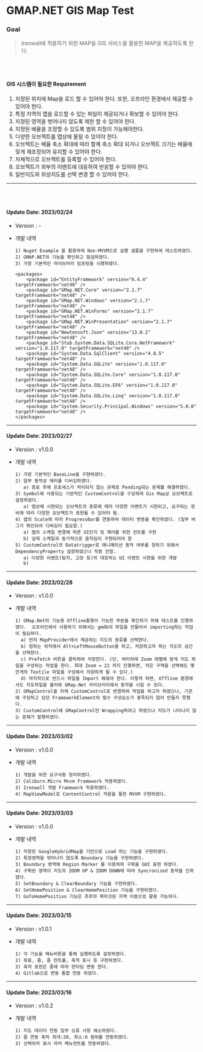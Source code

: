 # GMAP.NET GIS Map Test

### Goal
> Ironwall에 적용하기 위한 MAP을 GIS 서비스를 활용한 MAP을 제공하도록 한다.

<br>
<br>

#### GIS 시스템이 필요한 Requirement  

   1. 지정된 위치에 Map을 로드 할 수 있어야 한다. 또한, 오프라인 환경에서 제공할 수 있어야 한다.  
   2. 특정 지역의 맵을 로드할 수 있는 파일이 제공되거나 확보할 수 있어야 한다.
   3. 지정된 영역을 벗어나지 않도록 제한 할 수 있어야 한다.  
   4. 지정된 배율을 조정할 수 있도록 범위 지정이 가능해야한다.  
   5. 다양한 오브젝트를 맵상에 올릴 수 있어야 한다.  
   6. 오브젝트는 배율 축소 확대에 따라 함께 축소 확대 되거나 오브젝트 크기는 배율에 맞게 재조정되어 유지할 수 있어야 한다.  
   7. 자체적으로 오브젝트를 등록할 수 있어야 한다.  
   8. 오브젝트가 외부의 이벤트에 대응하여 반응할 수  있어야 한다.  
   9. 일반지도와 위성지도를 선택 변경 할 수 있어야 한다.  
<hr>

<br>
<br>

#### Update Date: 2023/02/24  

* Version : -  

* 개발 내역  
    
      1) Nuget Example 을 활용하여 Non-MVVM으로 실행 샘플을 구현하여 테스트하였다.  
      2) GMAP.NET의 기능을 확인하고 점검하였다.  
      3) 가장 기본적인 라이브러리 임포팅을 시행하였다.  
      
    ```
    <packages>
        <package id="EntityFramework" version="6.4.4" targetFramework="net48" />
        <package id="GMap.NET.Core" version="2.1.7" targetFramework="net48" />
        <package id="GMap.NET.Windows" version="2.1.7" targetFramework="net48" />
        <package id="GMap.NET.WinForms" version="2.1.7" targetFramework="net48" />
        <package id="GMap.NET.WinPresentation" version="2.1.7" targetFramework="net48" />
        <package id="Newtonsoft.Json" version="13.0.2" targetFramework="net48" />
        <package id="Stub.System.Data.SQLite.Core.NetFramework" version="1.0.117.0" targetFramework="net48" />
        <package id="System.Data.SqlClient" version="4.8.5" targetFramework="net48" />
        <package id="System.Data.SQLite" version="1.0.117.0" targetFramework="net48" />
        <package id="System.Data.SQLite.Core" version="1.0.117.0" targetFramework="net48" />
        <package id="System.Data.SQLite.EF6" version="1.0.117.0" targetFramework="net48" />
        <package id="System.Data.SQLite.Linq" version="1.0.117.0" targetFramework="net48" />
        <package id="System.Security.Principal.Windows" version="5.0.0" targetFramework="net48" />
    </packages>
    ```  
<hr>

#### Update Date: 2023/02/27  

* Version : v1.0.0  

* 개발 내역  
    
      1) 가장 기본적인 BaseLine을 구현하였다.  
      2) 일부 동작상 에러를 디버깅하였다.
         a) 종료 후에 프로세스가 처리되지 않는 문제로 Pending되는 문제를 해결하였다.  
      3) Symbol에 사용되는 기본적인 CustomControl을 구성하여 Gis Map상 오브젝트로 설정하였다.  
         a) 맵상에 시현되는 오브젝트의 종류에 때라 다양한 이벤트가 시현되고, 요구되는 장비에 따라 다양한 오브젝트가 표현될 수 있어야 됨.   
      4) 맵의 Scale에 따라 ProgressBar를 연동하여 데이터 변동을 확인하였다. (일부 버그가 확인되어 디버깅이 필요함.)  
         a) 맵의 스케일 변경에 따른 UI인지 및 제어를 위한 컨트롤 구현  
         b) 실제 스케일과 동기적으로 움직임이 구현되어야 함  
      5) CustomControl의 Datatrigger로 애니메이션 동작 여부를 정하기 위해서 DependencyProperty 설정하였으나 작동 안함.  
         a) 다양한 이벤트(탐지, 고장 등)의 대응하는 UI 이벤트 시현을 위한 개발  
         b) 

<hr>

#### Update Date: 2023/02/28  

* Version : v1.0.0  

* 개발 내역  


      1) GMap.Net의 기능중 Offline활용이 가능한 부분을 확인하기 위해 테스트를 진행하였다.  오프라인에서 사용하기 위해서는 gmdb의 파일을 만들어서 importing하는 작업이 필요하다.  
        a) 먼저 MapProvider에서 제공하는 지도의 종류를 선택한다.  
        b) 원하는 위치에서 Alt+LeftMouseButton을 하고, 저장하고자 하는 지도의 공간을 선택한다.   
        c) Prefetch 버튼을 클릭하여 저장한다. (단, 여러차례 Zoom 레벨에 맞게 지도 파일을 구성하는 작업을 한다. 최대 Zoom = 22 까지 진행하면, 작은 구역을 선택해도 몇 만개의 Textile 파일을 구성해서 저장하게 될 수 있다.)  
        d) 마지막으로 반드시 파일을 Import 해줘야 한다. 이렇게 하면, Offline 환경에서도 지도파일을 불러와 GMap.Net 라이브러리에서 동작을 시킬 수 있다.  
      2) GMapControl을 자체 CustomControl로 변경하여 작업을 하고자 하였으나, 기존에 구성하고 있던 FrameworkElement의 필수 구성요소가 충족되지 않아 만들지 못했다.  
      3) CustomControl에 GMapControl만 Wrapping하려고 하였으나 지도가 나타나지 않는 문제가 발행하였다.  
    
<hr>

#### Update Date: 2023/03/02  

* Version : v1.0.0  

* 개발 내역  

      1) 개발을 위한 요구사항 정리하였다.  
      2) Caliburn.Micro Mvvm Framework 적용하였다.  
      3) Ironwall 개발 Framework 적용하였다.  
      4) MapViewModel로 ContentControl 적용을 통한 MVVM 구현하였다.  

<hr>

#### Update Date: 2023/03/03  

* Version : v1.0.0  

* 개발 내역  

      1) 저장된 GoogleHybridMap을 기반으로 Load 하는 기능을 구현하였다.  
      2) 특정영역을 벗어나지 않도록 Boundary 기능을 구현하였다.  
      3) Boundary 영역에 Region Marker 를 이용하여 구획을 GUI 표현 하였다.  
      4) 구획된 영역이 지도의 ZOOM UP & ZOOM DOWN에 따라 Syncronized 동작을 인하였다.  
      5) SetBoundary & ClearBoundary 기능을 구현하였다.  
      6) SetHomePosition & ClearHomePosition 기능을 구현하였다.  
      7) GoToHomePosition 기능은 추후의 북마크된 지역 이동으로 활용 가능하다.  


<hr>

#### Update Date: 2023/03/15  

* Version : v1.0.1 

* 개발 내역  

      1) 각 기능을 메뉴버튼을 통해 실행하도록 설정하였다.  
      2) 좌표, 줌, 줌 컨트롤, 축적 표시 등 구현하였다.  
      3) 축적 표현은 줌에 따라 런타임 변동 한다.  
      4) Gitlab으로 변동 통합 연동 하였다.

<hr>

#### Update Date: 2023/03/16

* Version : v1.0.2 

* 개발 내역  

      1) 지도 데이터 연동 일부 오류 사항 해소하였다.  
      2) 줌 연동 축적 최대:20, 최소:6 범위를 연동하였다.  
      3) 선택위치 표시 마커 메뉴컨트롤 연동하였다.  